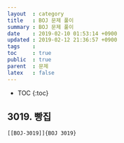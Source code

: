 ```yaml
---
layout  : category
title   : BOJ 문제 풀이
summary : BOJ 문제 풀이
date    : 2019-02-10 01:53:14 +0900
updated : 2019-02-12 21:36:57 +0900
tags    : 
toc     : true
public  : true
parent  : 문제
latex   : false
---
```

* TOC
{:toc}

## 3019. 빵집
	[[BOJ-3019]]{BOJ 3019}
	

